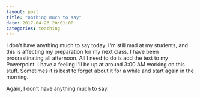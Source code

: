 ```yaml
---
layout: post
title: "nothing much to say"
date: 2017-04-26 20:01:00
categories: teaching
---
```


I don't have anything much to say today. I'm still mad at my students, and this is affecting my preparation for my next class. I have been procrastinating all afternoon. All I need to do is add the text to my Powerpoint. I have a feeling I'll be up at around 3:00 AM working on this stuff. Sometimes it is best to forget about it for a while and start again in the morning.

Again, I don't have anything much to say.